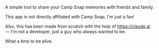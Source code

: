 A simple tool to share your Camp Snap memories with friends and family.

This app is not directly affiliated with Camp Snap, I'm just a fan!

Also, this has been made from scratch with the help of https://claude.ai — I'm not a developer, just a guy who always wanted to be. 

What a time to be alive. 
